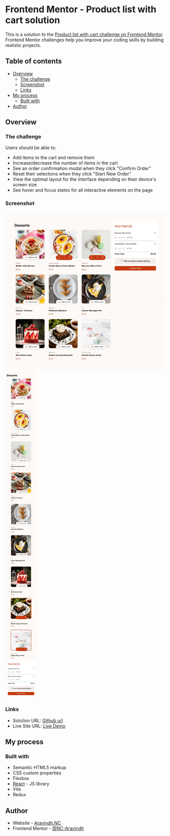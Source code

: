 # Frontend Mentor - Product list with cart solution

This is a solution to the [Product list with cart challenge on Frontend Mentor](https://www.frontendmentor.io/challenges/product-list-with-cart-5MmqLVAp_d). Frontend Mentor challenges help you improve your coding skills by building realistic projects. 

## Table of contents

- [Overview](#overview)
  - [The challenge](#the-challenge)
  - [Screenshot](#screenshot)
  - [Links](#links)
- [My process](#my-process)
  - [Built with](#built-with)
- [Author](#author)

## Overview

### The challenge

Users should be able to:

- Add items to the cart and remove them
- Increase/decrease the number of items in the cart
- See an order confirmation modal when they click "Confirm Order"
- Reset their selections when they click "Start New Order"
- View the optimal layout for the interface depending on their device's screen size
- See hover and focus states for all interactive elements on the page

### Screenshot

![ProductCart Desktop View](src/assets/ProductCart_desktop.jpeg)
![ProductCart Mobile View](src/assets/ProductCart_mobileView.jpeg)

### Links

- Solution URL: [Github url](https://github.com/NC-Aravindh/productCart)
- Live Site URL: [Live Demo](https://nc-aravindh.github.io/productCart/)

## My process

### Built with

- Semantic HTML5 markup
- CSS custom properties
- Flexbox
- [React](https://reactjs.org/) - JS library
- Vite
- Redux

## Author

- Website - [Aravindh.NC](https://www.your-site.com)
- Frontend Mentor - [@NC-Aravindh](https://www.frontendmentor.io/profile/NC-Aravindh)
